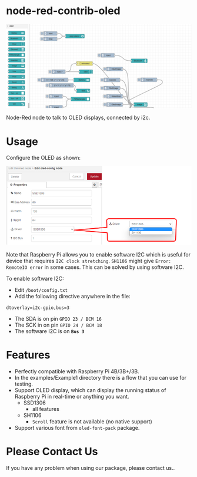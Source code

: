 node-red-contrib-oled
=====================
 
![Image text](./screen_example.png)



Node-Red node to talk to OLED displays, connected by i2c.

# Usage

Configure the OLED as shown:  
  
![Oled Config](./oled-config.png)

Note that Raspberry Pi allows you to enable software I2C which is useful for device that requires `I2C clock stretching`. `SH1106` might give `Error: RemoteIO error` in some cases. This can be solved by using software I2C.

To enable software I2C:
* Edit `/boot/config.txt`
* Add the following directive anywhere in the file:

```
dtoverlay=i2c-gpio,bus=3
```
* The SDA is on pin `GPIO 23 / BCM 16`
* The SCK in on pin `GPIO 24 / BCM 18`
* The software I2C is on **`Bus 3`**

# Features

* Perfectly compatible with Raspberry Pi 4B/3B+/3B.
* In the examples/Example1 directory there is a flow that you can use for testing.
* Support OLED display, which can display the running status of Raspberry Pi in real-time or anything you want.
    * SSD1306
        - all features
    * SH1106
        - `Scroll` feature is not available (no native support)
* Support various font from `oled-font-pack` package.  

# Please Contact Us
If you have any problem when using our package, please contact us..
